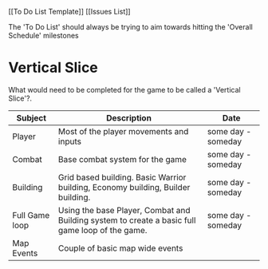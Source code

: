 [[To Do List Template]]
[[Issues List]]

The 'To Do List' should always be trying to aim towards hitting the 'Overall Schedule' milestones

# Vertical Slice
What would need to be completed for the game to be called a 'Vertical Slice'?.

| Subject        | Description                                                                                     | Date               |
| -------------- | ----------------------------------------------------------------------------------------------- | ------------------ |
| Player         | Most of the player movements and inputs                                                         | some day - someday |
| Combat         | Base combat system for the game                                                                 | some day - someday |
| Building       | Grid based building. Basic Warrior building, Economy building, Builder building.                | some day - someday |
| Full Game loop | Using the base Player, Combat and Building system to create a basic full game loop of the game. | some day - someday |
| Map Events     | Couple of basic map wide events                                                                 |                    |
